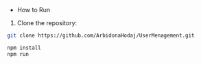 
- How to Run

1. Clone the repository:
```bash
git clone https://github.com/ArbidonaHodaj/UserMenagement.git

npm install
npm run 
